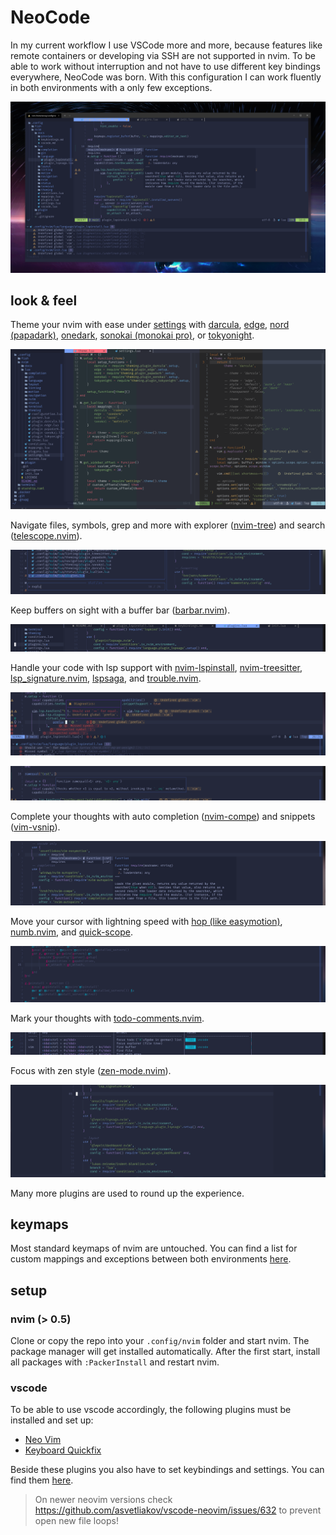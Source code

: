# NeoCode

In my current workflow I use VSCode more and more, because features like remote containers or developing via SSH are not supported in nvim. To be able to work without interruption and not have to use different key bindings everywhere, NeoCode was born. With this configuration I can work fluently in both environments with a only few exceptions.

![intro](./docs/preview/intro.png)

## look & feel

Theme your nvim with ease under [settings](./lua/settings.lua) with [darcula](https://github.com/briones-gabriel/darcula-solid.nvim), [edge](https://github.com/sainnhe/edge), [nord (papadark)](https://github.com/MordechaiHadad/nvim-papadark), [onedark](https://github.com/navarasu/onedark.nvim), [sonokai (monokai pro)](https://github.com/sainnhe/sonokai), or [tokyonight](https://github.com/folke/tokyonight.nvim).

![theming](./docs/preview/theming.png)

Navigate files, symbols, grep and more with explorer ([nvim-tree](https://github.com/kyazdani42/nvim-tree.lua)) and search ([telescope.nvim](https://github.com/nvim-telescope/telescope.nvim)).

![telescope](./docs/preview/telescope.png)

Keep buffers on sight with a buffer bar ([barbar.nvim](https://github.com/romgrk/barbar.nvim)). 

![buffers](./docs/preview/buffers.png)

Handle your code with lsp support with [nvim-lspinstall](https://github.com/kabouzeid/nvim-lspinstall), [nvim-treesitter](https://github.com/nvim-treesitter/nvim-treesitter), [lsp_signature.nvim](https://github.com/ray-x/lsp_signature.nvim), [lspsaga](https://github.com/glepnir/lspsaga.nvim), and [trouble.nvim](https://github.com/folke/trouble.nvim).

![diagnostics](./docs/preview/diagnostics.png)

![signature](./docs/preview/signature.png)

Complete your thoughts with auto completion ([nvim-compe](https://github.com/hrsh7th/nvim-compe)) and snippets ([vim-vsnip](https://github.com/hrsh7th/vim-vsnip)).

![completion](./docs/preview/completion.png)

Move your cursor with lightning speed with [hop (like easymotion)](https://github.com/phaazon/hop.nvim), [numb.nvim](https://github.com/nacro90/numb.nvim), and [quick-scope](https://github.com/unblevable/quick-scope).

![hop](./docs/preview/hop.png)

Mark your thoughts with [todo-comments.nvim](https://github.com/folke/todo-comments.nvim).

![todo](./docs/preview/todo.png)

Focus with zen style ([zen-mode.nvim](https://github.com/folke/zen-mode.nvim)).

![zen](./docs/preview/zen.png)

Many more plugins are used to round up the experience.

## keymaps

Most standard keymaps of nvim are untouched. You can find a list for custom mappings and exceptions between both environments [here](./docs/keybindings.md).

## setup

### nvim (> 0.5)

Clone or copy the repo into your `.config/nvim` folder and start nvim. The package manager will get installed automatically. After the first start, install all packages with `:PackerInstall` and restart nvim.

### vscode

To be able to use vscode accordingly, the following plugins must be installed and set up:

- [Neo Vim](https://marketplace.visualstudio.com/items?itemName=asvetliakov.vscode-neovim)
- [Keyboard Quickfix](https://marketplace.visualstudio.com/items?itemName=pascalsenn.keyboard-quickfix)

Beside these plugins you also have to set keybindings and settings. You can find them [here](./docs/vscode.md).

> On newer neovim versions check <https://github.com/asvetliakov/vscode-neovim/issues/632> to prevent open new file loops!

